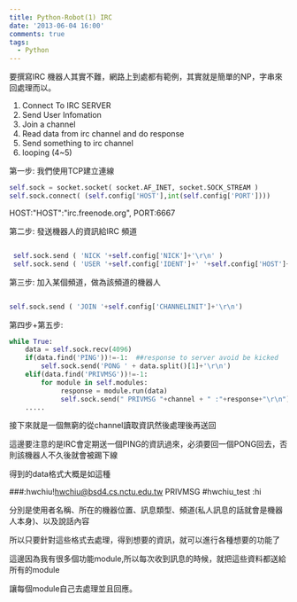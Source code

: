 ```yaml
---
title: Python-Robot(1) IRC
date: '2013-06-04 16:00'
comments: true
tags:
  - Python
---
```


要撰寫IRC 機器人其實不難，網路上到處都有範例，其實就是簡單的NP，字串來回處理而以。

1. Connect To IRC SERVER
2. Send User Infomation
3. Join a channel
4. Read data from irc channel and do response
5. Send something to irc channel
6. looping (4~5)



第一步:
我們使用TCP建立連線

``` python
self.sock = socket.socket( socket.AF_INET, socket.SOCK_STREAM )
self.sock.connect( (self.config['HOST'],int(self.config['PORT'])))
```

HOST:"HOST":"irc.freenode.org",
PORT:6667


第二步:
發送機器人的資訊給IRC 頻道
``` python

 self.sock.send ( 'NICK '+self.config['NICK']+'\r\n' )
 self.sock.send ( 'USER '+self.config['IDENT']+' '+self.config['HOST']+' bla :'+self.config['REALNAME']+'\r\n')

```

第三步:
加入某個頻道，做為該頻道的機器人

``` python

self.sock.send ( 'JOIN '+self.config['CHANNELINIT']+'\r\n')

```

第四步+第五步:

``` python
while True:
	data = self.sock.recv(4096)
	if(data.find('PING'))!=-1:  ##response to server avoid be kicked
		self.sock.send('PONG ' + data.split()[1]+'\r\n')
	elif(data.find('PRIVMSG'))!=-1:
		for module in self.modules:
			 response = module.run(data)
		  	 self.sock.send(" PRIVMSG "+channel + " :"+response+"\r\n")
	.....

```

接下來就是一個無窮的從channel讀取資訊然後處理後再送回

這邊要注意的是IRC會定期送一個PING的資訊過來，必須要回一個PONG回去，否則該機器人不久後就會被踢下線

得到的data格式大概是如這種

###:hwchiu!hwchiu@bsd4.cs.nctu.edu.tw PRIVMSG #hwchiu_test :hi

分別是使用者名稱、所在的機器位置、訊息類型、頻道(私人訊息的話就會是機器人本身)、以及說話內容

所以只要針對這些格式去處理，得到想要的資訊，就可以進行各種想要的功能了

這邊因為我有很多個功能module,所以每次收到訊息的時候，就把這些資料都送給所有的module

讓每個module自己去處理並且回應。

